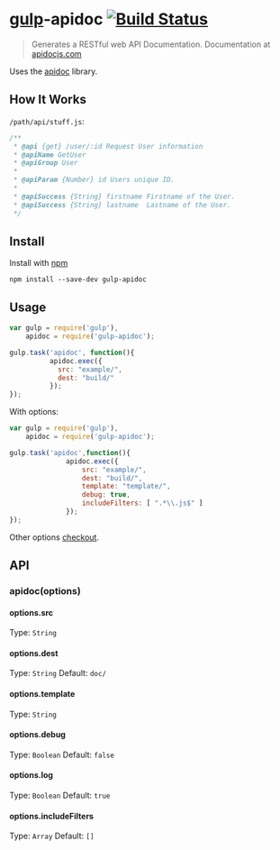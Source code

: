 # [gulp](https://github.com/gulpjs/gulp)-apidoc [![Build Status](https://img.shields.io/david/ayhankuru/gulp-apidoc.svg?style=flat-square)](https://david-dm.org/ayhankuru/gulp-apidoc)


> Generates a RESTful web API Documentation.
  Documentation at [apidocjs.com](http://apidocjs.com/)

Uses the [apidoc](https://github.com/apidoc/apidoc) library.

## How It Works
`/path/api/stuff.js`:
```js
/**
 * @api {get} /user/:id Request User information
 * @apiName GetUser
 * @apiGroup User
 *
 * @apiParam {Number} id Users unique ID.
 *
 * @apiSuccess {String} firstname Firstname of the User.
 * @apiSuccess {String} lastname  Lastname of the User.
 */
```


## Install

Install with [npm](https://npmjs.org/package/gulp-apidoc)

```
npm install --save-dev gulp-apidoc
```


## Usage

```js
var gulp = require('gulp'),
    apidoc = require('gulp-apidoc');

gulp.task('apidoc', function(){
          apidoc.exec({
            src: "example/",
            dest: "build/"
          });
});
```

With options:

```js
var gulp = require('gulp'),
    apidoc = require('gulp-apidoc');

gulp.task('apidoc',function(){
              apidoc.exec({
	              src: "example/",
                  dest: "build/",
                  template: "template/",
                  debug: true,
                  includeFilters: [ ".*\\.js$" ]
              });
});
```

Other options [checkout](https://github.com/apidoc/apidoc/blob/master/lib/apidoc.js#L15).


## API

### apidoc(options)


#### options.src

Type: `String`


#### options.dest

Type: `String`
Default: `doc/`

#### options.template

Type: `String`

#### options.debug

Type: `Boolean`
Default: `false`

#### options.log

Type: `Boolean`
Default: `true`

#### options.includeFilters

Type: `Array`
Default: `[]`
